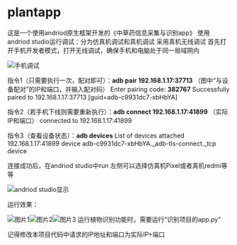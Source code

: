 # plantapp

这是一个使用andriod原生框架开发的《中草药信息采集与识别app》
使用andriod studio运行调试：分为仿真机调试和真机调试
采用真机无线调试
首先打开手机开发者模式，打开无线调试，确保手机和电脑处于同一局域网内

![手机调试](./images/手机调试.jpg)

指令1（只需要执行一次，配对即可）：**adb pair 192.168.1.17:37713**    （图中“与设备配对”的IP和端口，并输入配对码）
Enter pairing code: **382767**
Successfully paired to 192.168.1.17:37713 [guid=adb-c9931dc7-xbHbYA]

指令2（若手机下线则需要重新执行）：**adb connect 192.168.1.17:41899** （实际IP和端口）
connected to 192.168.1.17:41899

指令3（查看设备状态）：**adb devices**
List of devices attached
192.168.1.17:41899 device
adb-c9931dc7-xbHbYA._adb-tls-connect._tcp device

连接成功后，在andriod studio中run  左侧可以选择仿真机Pixel或者真机redmi等等

![andriod studio显示](./images/5EB8A123B5A759BD0D39139914B5B578.jpg)

运行效果：

![图片1](./images/533563AD818EBC4E30A6F625A16FB4F3.jpg)![图片2](./images/FC8C725A4DB3C857CD3F9211A7518AE4.jpg)![图片3](./images/FC93E7EE432522F937DC368B9E52D09B.jpg)
运行植物识别功能时，需要运行“识别项目的app.py”

记得修改本项目代码中请求的IP地址和端口为实际IP+端口